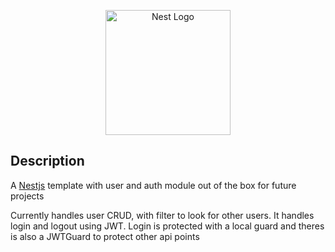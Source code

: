 <p align="center">
  <a href="http://nestjs.com/" target="blank"><img src="https://nestjs.com/img/logo-small.svg" width="200" alt="Nest Logo" /></a>
</p>


## Description

A [Nestjs](https://github.com/nestjs/nest) template with user and auth module out of the box for future projects

Currently handles user CRUD, with filter to look for other users. It handles login and logout using JWT. 
Login is protected with a local guard and theres is also a JWTGuard to protect other api points
